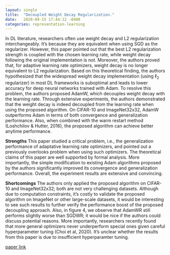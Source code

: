 ```yaml
---
layout: single
title:  "Decoupled Weight Decay Regularization."
date:   2020-09-15 17:44:12 -0400
categories: representation-learning
---
```


In DL literature, researchers often use weight decay and L2 regularization interchangeably. It’s because they are equivalent when using SGD as the regularizer. However, this paper pointed out that the best L2 regularization strength is coupled with the chosen learning rate, while weight decay following the original implementation is not. Moreover, the authors proved that, for adaptive learning rate optimizers, weight decay is no longer equivalent to L2 regularization. Based on this theoretical finding, the authors hypothesized that the widespread weight decay implementation (using $\ell_2$ regularizer) in most DL frameworks is suboptimal and leads to lower accuracy for deep neural networks trained with Adam. To resolve this problem, the authors proposed AdamW, which decouples weight decay with the learning rate. Through extensive experiments, the authors demonstrated that the weight decay is indeed decoupled from the learning rate when using the proposed algorithm. On CIFAR-10 and ImageNet32x32, AdamW outperforms Adam in terms of both convergence and generalization performance. Also, when combined with the warm restart method (Loshchilov & Hutter, 2016), the proposed algorithm can achieve better anytime performance. 

__Strengths__
This paper studied a critical problem, i.e., the generalization performance of adaptative learning rate optimizers, and pointed out a previously overlooks problem when using such optimizers. The theoretical claims of this paper are well supported by formal analysis. More importantly, the simple modification to existing Adam algorithms proposed by the authors significantly improved its convergence and generalization performance. Overall, the experiment results are extensive and convincing. 

__Shortcomings__
The authors only applied the proposed algorithm on CIFAR-10 and ImageNet32x32; both are not very challenging datasets. Although due to computation constraints, it’s costly to validate the proposed algorithm on ImageNet or other large-scale datasets, it would be interesting to see such results to further verify the performance boost of the proposed decoupling approach. Also, in figure 4, we observe that AdamWR still performs slightly worse than SGDWR; it would be nice if the authors could discuss potential reasons. More importantly, researchers recently found that more general optimizers never underperform special ones given careful hyperparameter tuning (Choi et al, 2020). It’s unclear whether the results from this paper is due to insufficient hyperparamter tuning. 

[paper link](https://arxiv.org/abs/1711.05101)